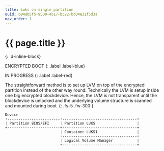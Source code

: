 ```yaml
---
title: Luks on single partition
uuid: b84ab5fb-9500-4b17-b322-bd04e31f5d3a
nav_order: 1
---
```


# {{ page.title }}
{: .d-inline-block}

ENCRYPTED BOOT
{: .label .label-blue}

IN PROGRESS
{: .label .label-red}

The straightforward method is to set up LVM on top of the encrypted partition instead of the other way round. Technically the LVM is setup inside one big encrypted blockdevice. Hence, the LVM is not transparent until the blockdevice is unlocked and the underlying volume structure is scanned and mounted during boot.
{: .fs-5 .fw-300 }

```text
Device
+------------------------+----------------------------------+
| Partition BIOS/EFI     | Partition LUKS                   |
+------------------------+----------------------------------+
                         | Container LUKS1                  |
                         +----------------------------------+
                         | Logical Volume Manager           |
                         +----------------------------------+
```
